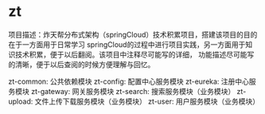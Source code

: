 # zt
项目描述：炸天帮分布式架构（springCloud）技术积累项目，搭建该项目的目的在于一方面用于日常学习
springCloud的过程中进行项目实践，另一方面用于知识技术积累，便于以后翻阅。该项目中注释尽可能写的详细，
功能描述尽可能写的清晰，便于以后查阅的时候方便理解与回忆。

zt-common: 公共依赖模块
zt-config: 配置中心服务模块
zt-eureka: 注册中心服务模块
zt-gateway: 网关服务模块
zt-search: 搜索服务模块（业务模块）
zt-upload: 文件上传下载服务模块（业务模块）
zt-user: 用户服务模块（业务模块）


